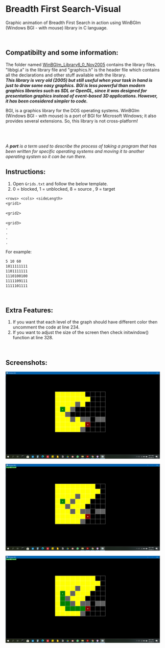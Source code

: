 # Breadth First Search-Visual
Graphic animation of Breadth First Search in action using WinBGIm (Windows BGI - with mouse) library in C language.

<br>

## Compatibilty and some information:
The folder named [WinBGIm_Library6_0_Nov2005](https://github.com/jatin-47/BFS-Visual/tree/main/WinBGIm_Library6_0_Nov2005) contains the library files. "libbgi.a" is the library file and "graphics.h" is the header file which contains all the declarations and other stuff available with the library. <br>
***This library is very old (2005) but still useful when your task in hand is just to draw some easy graphics.*** ***BGI is less powerful than modern graphics libraries such as SDL or OpenGL, since it was designed for presentation graphics instead of event-based 3D applications. However, it has been considered simpler to code.***
<br>

BGI, is a graphics library for the DOS operating systems. WinBGIm (Windows BGI - with mouse) is a port of BGI for Microsoft Windows; it also provides several extensions.
So, this library is not cross-platform!





<br><br><br>
*A ***port*** is a term used to describe the process of taking a program that has been written for specific operating systems and moving it to another operating system so it can be run there.*


## Instructions:
1. Open ```Grids.txt``` and follow the below template.
2.  0 = blocked, 1 = unblocked, 8 = source , 9 = target 

```
<rows> <cols> <sideLength> 
<grid1>

<grid2>

<grid3>
.
.
.
.
```
For example:
```
5 10 60
1811111111
1101111111
1110100100
1111109111
1111101111
```
<br>

## Extra Features:

1. If you want that each level of the graph should have different color then uncomment the code at line 234.
2. If you want to adjust the size of the screen then check initwindow() function at line 328.

<br>

## Screenshots:

![SS1](https://github.com/jatin-47/BFS-Visual/blob/main/ss1.png)
<br>

![SS2](https://github.com/jatin-47/BFS-Visual/blob/main/ss2.png)
<br>

![SS3](https://github.com/jatin-47/BFS-Visual/blob/main/ss3.png)
